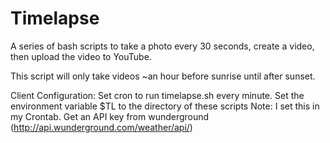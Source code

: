 # Timelapse

A series of bash scripts to take a photo every 30 seconds, create a video,
then upload the video to YouTube.  

This script will only take videos ~an hour before sunrise until after
sunset. 

Client Configuration:
Set cron to run timelapse.sh every minute.
Set the environment variable $TL to the directory of these scripts
  Note: I set this in my Crontab.
Get an API key from wunderground (http://api.wunderground.com/weather/api/)

